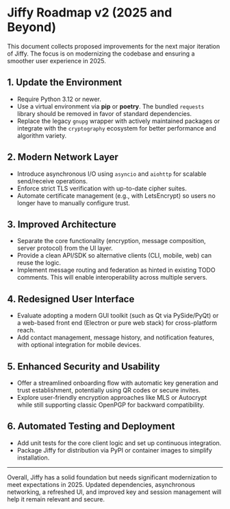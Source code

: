 # Jiffy Roadmap v2 (2025 and Beyond)

This document collects proposed improvements for the next major iteration of Jiffy. The focus is on modernizing the codebase and ensuring a smoother user experience in 2025.

## 1. Update the Environment

- Require Python 3.12 or newer.
- Use a virtual environment via **pip** or **poetry**. The bundled `requests` library should be removed in favor of standard dependencies.
- Replace the legacy `gnupg` wrapper with actively maintained packages or integrate with the `cryptography` ecosystem for better performance and algorithm variety.

## 2. Modern Network Layer

- Introduce asynchronous I/O using `asyncio` and `aiohttp` for scalable send/receive operations.
- Enforce strict TLS verification with up-to-date cipher suites.
- Automate certificate management (e.g., with LetsEncrypt) so users no longer have to manually configure trust.

## 3. Improved Architecture

- Separate the core functionality (encryption, message composition, server protocol) from the UI layer.
- Provide a clean API/SDK so alternative clients (CLI, mobile, web) can reuse the logic.
- Implement message routing and federation as hinted in existing TODO comments. This will enable interoperability across multiple servers.

## 4. Redesigned User Interface

- Evaluate adopting a modern GUI toolkit (such as Qt via PySide/PyQt) or a web-based front end (Electron or pure web stack) for cross-platform reach.
- Add contact management, message history, and notification features, with optional integration for mobile devices.

## 5. Enhanced Security and Usability

- Offer a streamlined onboarding flow with automatic key generation and trust establishment, potentially using QR codes or secure invites.
- Explore user-friendly encryption approaches like MLS or Autocrypt while still supporting classic OpenPGP for backward compatibility.

## 6. Automated Testing and Deployment

- Add unit tests for the core client logic and set up continuous integration.
- Package Jiffy for distribution via PyPI or container images to simplify installation.

---

Overall, Jiffy has a solid foundation but needs significant modernization to meet expectations in 2025. Updated dependencies, asynchronous networking, a refreshed UI, and improved key and session management will help it remain relevant and secure.
